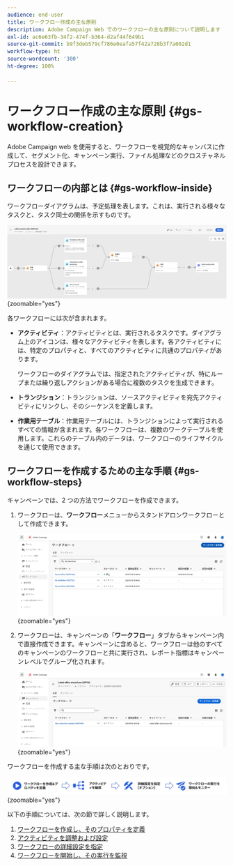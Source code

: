 ```yaml
---
audience: end-user
title: ワークフロー作成の主な原則
description: Adobe Campaign Web でのワークフローの主な原則について説明します
exl-id: ac6e63fb-34f2-474f-b364-d2af44f649b1
source-git-commit: b9f3deb579cf786e0eafa57f42a728b3f7a002d1
workflow-type: ht
source-wordcount: '300'
ht-degree: 100%

---
```


# ワークフロー作成の主な原則 {#gs-workflow-creation}

Adobe Campaign web を使用すると、ワークフローを視覚的なキャンバスに作成して、セグメント化、キャンペーン実行、ファイル処理などのクロスチャネルプロセスを設計できます。

## ワークフローの内部とは {#gs-workflow-inside}

ワークフローダイアグラムは、予定処理を表します。これは、実行される様々なタスクと、タスク同士の関係を示すものです。

![タスクとその接続を示すワークフローの例のダイアグラム](assets/workflow-example.png){zoomable="yes"}

各ワークフローには次が含まれます。

* **アクティビティ**：アクティビティとは、実行されるタスクです。ダイアグラム上のアイコンは、様々なアクティビティを表します。各アクティビティには、特定のプロパティと、すべてのアクティビティに共通のプロパティがあります。

  ワークフローのダイアグラムでは、指定されたアクティビティが、特にループまたは繰り返しアクションがある場合に複数のタスクを生成できます。

* **トランジション**：トランジションは、ソースアクティビティを宛先アクティビティにリンクし、そのシーケンスを定義します。

* **作業用テーブル**：作業用テーブルには、トランジションによって実行されるすべての情報が含まれます。各ワークフローは、複数のワークテーブルを使用します。これらのテーブル内のデータは、ワークフローのライフサイクルを通じて使用できます。

## ワークフローを作成するための主な手順 {#gs-workflow-steps}

キャンペーンでは、2 つの方法でワークフローを作成できます。

1. ワークフローは、**ワークフロー**&#x200B;メニューからスタンドアロンワークフローとして作成できます。

   ![ スタンドアロンワークフローを作成するためのインターフェイスのスクリーンショット](assets/create-a-standalone-wf.png){zoomable="yes"}

1. ワークフローは、キャンペーンの「**ワークフロー**」タブからキャンペーン内で直接作成できます。キャンペーンに含めると、ワークフローは他のすべてのキャンペーンのワークフローと共に実行され、レポート指標はキャンペーンレベルでグループ化されます。

   ![キャンペーン内でワークフローを作成するためのインターフェイスのスクリーンショット](assets/create-a-wf-from-a-campaign.png){zoomable="yes"}

ワークフローを作成する主な手順は次のとおりです。

![ワークフロー作成プロセスを示す図](assets/workflow-creation-process.png){zoomable="yes"}

以下の手順については、次の節で詳しく説明します。

1. [ワークフローを作成し、そのプロパティを定義](create-workflow.md)
1. [アクティビティを調整および設定](orchestrate-activities.md)
1. [ワークフローの詳細設定を指定](workflow-settings.md)
1. [ワークフローを開始し、その実行を監視](start-monitor-workflows.md)